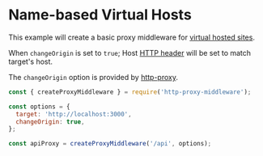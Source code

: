 # Name-based Virtual Hosts

This example will create a basic proxy middleware for [virtual hosted sites](https://en.wikipedia.org/wiki/Virtual_hosting#Name-based).

When `changeOrigin` is set to `true`; Host [HTTP header](https://en.wikipedia.org/wiki/List_of_HTTP_header_fields#Request_fields) will be set to match target's host.

The `changeOrigin` option is provided by [http-proxy](https://github.com/nodejitsu/node-http-proxy).

```javascript
const { createProxyMiddleware } = require('http-proxy-middleware');

const options = {
  target: 'http://localhost:3000',
  changeOrigin: true,
};

const apiProxy = createProxyMiddleware('/api', options);
```
